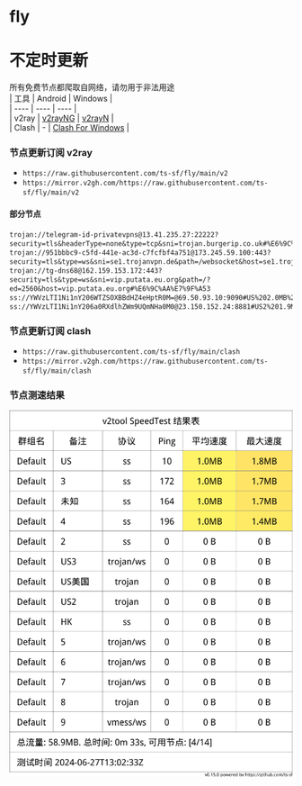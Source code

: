 # fly
# 不定时更新
所有免费节点都爬取自网络，请勿用于非法用途  
|  工具  | Android  | Windows  |  
|  ----  | ----   | ----  |  
| v2ray  | [v2rayNG](https://github.com/2dust/v2rayNG/releases) | [v2rayN](https://github.com/2dust/v2rayN/releases) |  
| Clash  | - | [Clash For Windows](https://github.com/2dust/clashN/releases) | 
  
### 节点更新订阅  v2ray
- `https://raw.githubusercontent.com/ts-sf/fly/main/v2`  
- `https://mirror.v2gh.com/https://raw.githubusercontent.com/ts-sf/fly/main/v2`  

#### 部分节点  
``` 
trojan://telegram-id-privatevpns@13.41.235.27:22222?security=tls&headerType=none&type=tcp&sni=trojan.burgerip.co.uk#%E6%9C%AA%E7%9F%A5
trojan://951bbbc9-c5fd-441e-ac3d-c7fcfbf4a751@173.245.59.100:443?security=tls&type=ws&sni=se1.trojanvpn.de&path=/websocket&host=se1.trojanvpn.de#%E6%9C%AA%E7%9F%A52
trojan://tg-dns68@162.159.153.172:443?security=tls&type=ws&sni=vip.putata.eu.org&path=/?ed=2560&host=vip.putata.eu.org#%E6%9C%AA%E7%9F%A53
ss://YWVzLTI1Ni1nY206WTZSOXBBdHZ4eHptR0M=@69.50.93.10:9090#US%202.0MB%2Fs
ss://YWVzLTI1Ni1nY206a0RXdlhZWm9UQmNHa0M0@23.150.152.24:8881#US2%201.9MB%2Fs
```
### 节点更新订阅  clash
- `https://raw.githubusercontent.com/ts-sf/fly/main/clash`  
- `https://mirror.v2gh.com/https://raw.githubusercontent.com/ts-sf/fly/main/clash`  

### 节点测速结果
![image](traffic.png)
